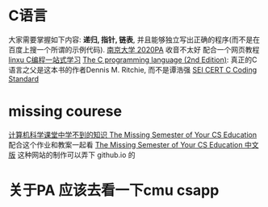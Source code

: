# C语言
大家需要掌握如下内容: **递归, 指针, 链表**, 并且能够独立写出正确的程序(而不是在百度上搜一个所谓的示例代码).
[南京大学 2020PA](https://www.bilibili.com/video/BV1qa4y1j7xk?)
收音不太好 配合一个网页教程
[linxu C编程一站式学习](http://akaedu.github.io/book/)
[The C programming language (2nd Edition)](http://math.ecnu.edu.cn/~jypan/Teaching/ParaComp/books/The%20C%20Programming%20Language%202nd.pdf): 真正的C语言之父是这本书的作者Dennis M. Ritchie, 而不是谭浩强
[SEI CERT C Coding Standard](https://wiki.sei.cmu.edu/confluence/display/c/SEI+CERT+C+Coding+Standard)

# missing courese
[计算机科学课堂中学不到的知识 The Missing Semester of Your CS Education](https://www.bilibili.com/video/BV1x7411H7wa)
配合这个作业和教案一起看
[The Missing Semester of Your CS Education 中文版](https://missing-semester-cn.github.io/)
这种网站的制作可以弄下 github.io 的

# 关于PA 应该去看一下cmu csapp
